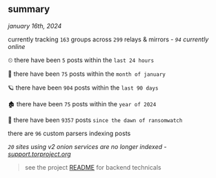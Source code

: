 
## summary
_january 16th, 2024_

currently tracking `163` groups across `299` relays & mirrors - _`94` currently online_

⏲ there have been `5` posts within the `last 24 hours`

🦈 there have been `75` posts within the `month of january`

🪐 there have been `904` posts within the `last 90 days`

🏚 there have been `75` posts within the `year of 2024`

🦕 there have been `9357` posts `since the dawn of ransomwatch`

there are `96` custom parsers indexing posts

_`20` sites using v2 onion services are no longer indexed - [support.torproject.org](https://support.torproject.org/onionservices/v2-deprecation/)_

> see the project [README](https://github.com/joshhighet/ransomwatch#ransomwatch--) for backend technicals
